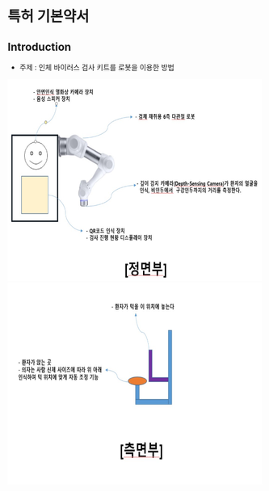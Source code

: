 # **특허 기본약서** 

## Introduction

- 주제 : 인체 바이러스 검사 키트를 로봇을 이용한 방법
  
<img src="./f.jpg"  width="600" height="400">
<img src="./s.jpg"  width="600" height="400">

</p>

